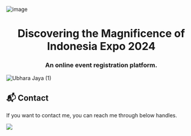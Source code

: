![image](https://github.com/faishalwahiduddin/dmiexpo/assets/15316893/cccc5ec0-01b1-44d9-bd23-9d29a6383334)



<h1 align="center">Discovering the Magnificence of Indonesia Expo 2024</h1> 
<h3 align="center">An online event registration platform.</h3>


![Ubhara Jaya (1)](https://github.com/faishalwahiduddin/dmiexpo/assets/15316893/5f455e19-32a7-4023-8403-c6d4a8169b6a)


## 📬 Contact


If you want to contact me, you can reach me through below handles.

<a href="https://www.linkedin.com/in/faishal-wahiduddin/"><img src="https://img.shields.io/badge/LinkedIn-0077B5?style=for-the-badge&logo=linkedin&logoColor=white" ></img></a>
